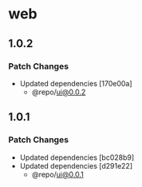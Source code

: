 # web

## 1.0.2

### Patch Changes

- Updated dependencies [170e00a]
  - @repo/ui@0.0.2

## 1.0.1

### Patch Changes

- Updated dependencies [bc028b9]
- Updated dependencies [d291e22]
  - @repo/ui@0.0.1
